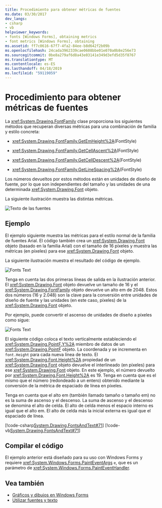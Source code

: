 ```yaml
---
title: Procedimiento para obtener métricas de fuentes
ms.date: 03/30/2017
dev_langs:
- csharp
- vb
helpviewer_keywords:
- fonts [Windows Forms], obtaining metrics
- font metrics [Windows Forms], obtaining
ms.assetid: ff7c0616-67f7-4fa2-84ee-b8d642f2b09b
ms.openlocfilehash: 24cada3962339cae0608bbe01e070a0b8e256e73
ms.sourcegitcommit: 0be8a279af6d8a43e03141e349d3efd5d35f8767
ms.translationtype: MT
ms.contentlocale: es-ES
ms.lasthandoff: 04/18/2019
ms.locfileid: "59119059"
---
```

# <a name="how-to-obtain-font-metrics"></a>Procedimiento para obtener métricas de fuentes
La <xref:System.Drawing.FontFamily> clase proporciona los siguientes métodos que recuperan diversas métricas para una combinación de familia y estilo concreta:  
  
-   <xref:System.Drawing.FontFamily.GetEmHeight%2A>(FontStyle)  
  
-   <xref:System.Drawing.FontFamily.GetCellAscent%2A>(FontStyle)  
  
-   <xref:System.Drawing.FontFamily.GetCellDescent%2A>(FontStyle)  
  
-   <xref:System.Drawing.FontFamily.GetLineSpacing%2A>(FontStyle)  
  
 Los números devueltos por estos métodos están en unidades de diseño de fuente, por lo que son independientes del tamaño y las unidades de una determinada <xref:System.Drawing.Font> objeto.  
  
 La siguiente ilustración muestra las distintas métricas.  
  
 ![Texto de las fuentes](./media/fontstext7a.png "fontstext7A")  
  
## <a name="example"></a>Ejemplo  
 El ejemplo siguiente muestra las métricas para el estilo normal de la familia de fuentes Arial. El código también crea un <xref:System.Drawing.Font> objeto (basado en la familia Arial) con el tamaño de 16 píxeles y muestra las métricas (en píxeles) para ese <xref:System.Drawing.Font> objeto.  
  
 La siguiente ilustración muestra el resultado del código de ejemplo.  
  
 ![Fonts Text](./media/csfontstext8.png "csFontsText8")  
  
 Tenga en cuenta las dos primeras líneas de salida en la ilustración anterior. El <xref:System.Drawing.Font> objeto devuelve un tamaño de 16 y el <xref:System.Drawing.FontFamily> objeto devuelve un alto em de 2048. Estos dos números (16 y 2.048) son la clave para la conversión entre unidades de diseño de fuente y las unidades (en este caso, píxeles) de la <xref:System.Drawing.Font> objeto.  
  
 Por ejemplo, puede convertir el ascenso de unidades de diseño a píxeles como sigue:  
  
 ![Fonts Text](./media/fontstext9.png "FontsText9")  
  
 El siguiente código coloca el texto verticalmente estableciendo el <xref:System.Drawing.PointF.Y%2A> miembro de datos de un <xref:System.Drawing.PointF> objeto. La coordenada y se incrementa en `font.Height` para cada nueva línea de texto. El <xref:System.Drawing.Font.Height%2A> propiedad de un <xref:System.Drawing.Font> objeto devuelve el interlineado (en píxeles) para ese <xref:System.Drawing.Font> objeto. En este ejemplo, el número devuelto por <xref:System.Drawing.Font.Height%2A> es 19. Tenga en cuenta que es el mismo que el número (redondeado a un entero) obtenido mediante la conversión de la métrica de espaciado de línea en píxeles.  
  
 Tenga en cuenta que el alto em (también llamado tamaño o tamaño em) no es la suma de ascenso y el descenso. La suma de ascenso y el descenso se denomina el alto de celda. El alto de celda menos el espacio interno es igual que el alto em. El alto de celda más la inicial externa es igual que el espaciado de línea.  
  
 [!code-csharp[System.Drawing.FontsAndText#71](~/samples/snippets/csharp/VS_Snippets_Winforms/System.Drawing.FontsAndText/CS/Class1.cs#71)]
 [!code-vb[System.Drawing.FontsAndText#71](~/samples/snippets/visualbasic/VS_Snippets_Winforms/System.Drawing.FontsAndText/VB/Class1.vb#71)]  
  
## <a name="compiling-the-code"></a>Compilar el código  
 El ejemplo anterior está diseñado para su uso con Windows Forms y requiere <xref:System.Windows.Forms.PaintEventArgs> `e`, que es un parámetro de <xref:System.Windows.Forms.PaintEventHandler>.  
  
## <a name="see-also"></a>Vea también

- [Gráficos y dibujos en Windows Forms](graphics-and-drawing-in-windows-forms.md)
- [Utilizar fuentes y texto](using-fonts-and-text.md)
